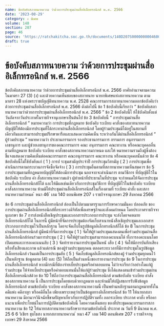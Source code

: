 ```yaml
---
name: ข้อบังคับสภาทนายความ ว่าด้วยการประชุมผ่านสื่ออิเล็กทรอนิกส์ พ.ศ. 2566
date: '2023-08-29'
category: ง พิเศษ
volume: 140
section: 207
page: 46
source: 'https://ratchakitcha.soc.go.th/documents/140D207S0000000004600.pdf'
draft: true
---
```


# ข้อบังคับสภาทนายความ ว่าด้วยการประชุมผ่านสื่ออิเล็กทรอนิกส์ พ.ศ. 2566

ข้อบังคับสภาทนายความ ว่าด้วยการประชุมผ่านสื่ออิเล็กทรอนิกส์ พ.ศ. 2566 อาศัยอำนาจตามความในมาตรา 27 (3) (ง) และด้วยความเห็นชอบของสภาทนาย นายกพิเศษแห่งสภาทนายความ ตามมาตรา 28 แห่งพระราชบัญญัติทนายความ พ.ศ. 2528 คณะกรรมการสภาทนายความออกข้อบังคับว่าด้วยการประชุมผ่านสื่ออิเล็กทรอนิกส์ พ.ศ. 2566 ดังต่อไปนี้ ข้อ 1 ข้อบังคับนี้เรียกว่า “ ข้อบังคับสภาทนายความว่าด้วยการประชุมผ่านสื่ออิเล็กทรอนิกส์ พ.ศ. 2566 ” ข้อ 2 ข้อบังคับนี้ใ ห้ใช้บังคับตั้งแต่วันถัดจากวันประกาศในราชกิจจานุเบกษาเป็นต้นไป ข้อ 3 ข้อบังคับนี้ “ การประชุมผ่านสื่ออิเล็กทรอนิกส์ ” หมายความว่า การประชุมที่กฎหมาย ข้อบังคับ ระเบียบ คาสั่งของสภาทนายความ บัญญัติให้ต้องมีการประชุมที่ได้กระทาผ่านสื่ออิเล็กทรอนิกส์ โดยผู้ร่วมประชุมมิได้อยู่ในสถานที่เดียวกันและสามารถประชุมปรึกษาหารือและแสดงความคิดเห็น ระหว่างกันได้ผ่านสื่ออิเล็กทรอนิกส์ “ ผู้ร่วมประชุม ” หมายความว่า ประธานกรรมการ รองประธานกรรมการ กรรมการ อนุกรรมการ เลขานุการ และผู้ช่วยเลขานุการของคณะกรรมการ คณะ อนุกรรมการ คณะทางาน หรือคณะบุคคลอื่น ตามที่กฎหมาย ข้อบังคับ ระเบียบ คาสั่งของสภาทนายความกาหนด และให้ หมายความรวมถึงผู้ซึ่งต้องชี้แจงแสดงความคิดเห็นต่อคณะกรรมการ คณะอนุกรรมการ คณะทางาน หรือคณะบุคคลนั้นด้วย ข้อ 4 ข้อบังคับนี้ไม่ใช้บังคับแก่ ( 1 ) การป ระชุมสามัญประจำปี การประชุมวิสามัญ ( 2 ) การประชุมเพื่อดำเนินการตามกระบวนการจัดซื้อจัดจ้าง ( 3 ) การประชุมอื่นตามที่สภาทนายความเห็นสมควร ข้อ 5 การประชุมตามที่กฎหมายบัญญัติให้ต้องมีการประชุม นอกจากจะดำเนินการ ตามวิธีการ ที่บัญญัติไว้ในข้อบังคับ ระเบียบ คำ สั่งสภาทนายความแล้ว ผู้ทำหน้าที่ประธานในที่ประชุม จะกำหนดให้จัดการประชุมผ่านสื่ออิเล็กทรอนิกส์ก็ได้ และให้มีผลเช่นเดียวกับการประชุมวิธีการ ที่บัญญัติไว้ในข้อบังคับ ระเบียบ คาสั่งสภาทนายความ ห้ามมิให้ประชุมผ่านสื่ออิเล็กทรอนิกส์ในเรื่องตามที่ ระเบียบ คำสั่ง และสภาทนายความกำหนด ้ หนา 46 ่ เลม 140 ตอนพิเศษ 207 ง ราชกิจจานุเบกษา 29 สิงหาคม 2566

ข้อ 6 การประชุมผ่านสื่ออิเล็กทรอนิกส์ ต้องเป็นไปตามมาตรฐานการรักษาความมั่นคง ปลอดภัย ของการประชุมผ่านสื่ออิเล็กทรอนิกส์ที่กระทรวงดิจิทัลเพื่อเศรษฐกิจและสังคมกำหนด โดยประกาศราชกิจจานุเบกษา ข้อ 7 การส่งหนังสือเชิญประชุมและเอกสารประกอบการประชุม จะส่งโดยจดหมาย อิเล็กทรอนิกส์ก็ได้ ในการนี้ ผู้มีหน้าที่จัดการประชุมต้องจัดเก็บสาเนาหนังสือเชิญประชุมและเอกสาร ประกอบการประชุมไว้เป็นหลักฐาน โดยจะจัดเก็บในรูปข้อมูลอิเล็กทรอนิกส์ก็ได้ ข้อ 8 ในการประชุมผ่านสื่ออิเล็กทรอนิกส์ ผู้มีหน้าที่จัดการประชุม ( 1 ) จัดให้ผู้ร่วมประชุมแสดงตนเพื่อร่วมประชุมผ่านสื่ออิเล็กทรอนิกส์ก่อนร่วมการประชุม ( 2 ) จัดให้ผู้ร่วมประชุมสามารถลงคะแนนได้ ทั้งการลงคะแนนโดยเปิดเผยและการลงคะแนนลับ ( 3 ) จัดทำรายงานการประชุมเป็นหนั งสือ ( 4 ) จัดให้มีการบันทึกเสียงหรือทั้งเสียงและภาพ แล้วแต่กรณี ของผู้ร่วมประชุมทุกคน ตลอดระยะเวลาที่มีการประชุมในรูปข้อมูลอิเล็กทรอนิกส์ เว้นแต่เป็นการประชุมลับ ( 5 ) จัดเก็บข้อมูลอิเล็กทรอนิกส์ของผู้ ร่วมประชุมทุกคนไว้เป็นหลักฐาน ข้อมูลตาม (4) และ (5) ให้ถือเป็นส่วนหนึ่งของรายงานการประชุม ข้อ 9 ในการประชุมผ่านสื่ออิเล็กทรอนิกส์ หากมีกรณีที่ต้องจ่ายเบี้ยประชุมหรือค่าตอบแทน ไม่ว่าจะเรียกว่าอย่างใดแก่ผู้ร่วมประชุม ให้จ่ายเบี้ยประชุมหรือค่าตอบแทนนั้นให้แก่ผู้ร่วมประชุม ซึ่งได้แสดงตนเข้าร่วมประชุมผ่าน สื่ออิเล็กทรอนิกส์ด้วย ข้อ 10 ให้ถือว่าการประชุมผ่านสื่ออิเล็กทรอนิกส์ ตามข้อบังคับ ระเบียบ คำสั่งของสภาทนายความ นี้ เป็นการประชุมโดยชอบด้วยกฎหมาย และห้ามมิให้ปฏิเสธการรับฟังข้อมูลอิเล็กทรอนิกส์ ตามข้อบังคับ ระเบียบ คาสั่งของสภาทนายความนี้ เป็นพยำนหลักฐานตามกฎหมายทั้งในคดีแพ่ง คดีอาญา หรือคดีอื่นใด เพียงเพราะเหตุว่าเป็นข้อมูลทางอิเล็กทรอนิกส์ ข้อ 11 ให้นายกสภาทนายความ มีอานาจวินิจฉัยชี้ขาดปัญหาเกี่ยวกับการปฏิบัติรวมทั้ง ออกระเบียบ ประกาศ คาสั่ง หรือคาแนะนาเพื่อประโยชน์ในการปฏิบัติตามข้อบังคับนี้ โดยความเห็นชอบ ของที่ประชุมคณะกรรมการสภาทนายความ ข้อ 12 ให้นายกสภาทนายความรักษาการตามข้อบังคับนี้ ประกาศ ณ วันที่ 9 มีนาคม พ.ศ. 25 6 6 วิเชียร ชุบไธสง นายกสภาทนายความ ้ หนา 47 ่ เลม 140 ตอนพิเศษ 207 ง ราชกิจจานุเบกษา 29 สิงหาคม 2566
